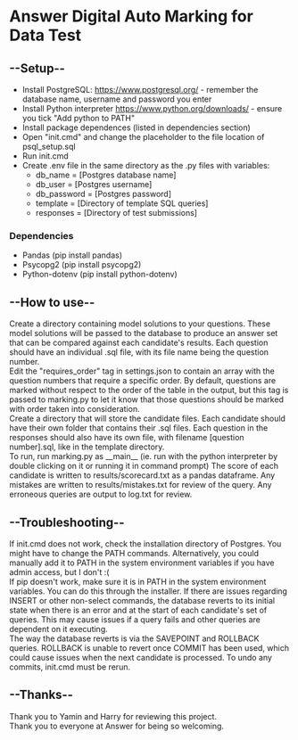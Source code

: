 # Answer Digital Auto Marking for Data Test

## --Setup--
- Install PostgreSQL: https://www.postgresql.org/ - remember the database name, username and password you enter
- Install Python interpreter https://www.python.org/downloads/ - ensure you tick "Add python to PATH"
- Install package dependences (listed in dependencies section)
- Open "init.cmd" and change the placeholder to the file location of psql_setup.sql
- Run init.cmd 
- Create .env file in the same directory as the .py files with variables:
    - db_name = [Postgres database name]
    - db_user = [Postgres username]
    - db_password = [Postgres password]
    - template = [Directory of template SQL queries]
    - responses = [Directory of test submissions]

### Dependencies  
- Pandas (pip install pandas)
- Psycopg2 (pip install psycopg2)
- Python-dotenv (pip install python-dotenv)  

## --How to use--
Create a directory containing model solutions to your questions. These model solutions will be passed to the database to produce an answer set that can be compared against each candidate's results. Each question should have an individual .sql file, with its file name being the question number.  
Edit the "requires_order" tag in settings.json to contain an array with the question numbers that require a specific order. By default, questions are marked without respect to the order of the table in the output, but this tag is passed to marking.py to let it know that those questions should be marked with order taken into consideration.  
Create a directory that will store the candidate files. Each candidate should have their own folder that contains their .sql files. Each question in the responses should also have its own file, with filename [question number].sql, like in the template directory.  
To run, run marking.py as \_\_main\_\_ (ie. run with the python interpreter by double clicking on it or running it in command prompt)
The score of each candidate is written to results/scorecard.txt as a pandas dataframe. Any mistakes are written to results/mistakes.txt for review of the query. Any erroneous queries are output to log.txt for review.

## --Troubleshooting--

If init.cmd does not work, check the installation directory of Postgres. You might have to change the PATH commands. Alternatively, you could manually add it to PATH in the system environment variables if you have admin access, but I don't :(  
If pip doesn't work, make sure it is in PATH in the system environment variables. You can do this through the installer. 
If there are issues regarding INSERT or other non-select commands, the database reverts to its initial state when there is an error and at the start of each candidate's set of queries. This may cause issues if a query fails and other queries are dependent on it executing.  
The way the database reverts is via the SAVEPOINT and ROLLBACK queries. ROLLBACK is unable to revert once COMMIT has been used, which could cause issues when the next candidate is processed. To undo any commits, init.cmd must be rerun.  

## --Thanks--
Thank you to Yamin and Harry for reviewing this project.  
Thank you to everyone at Answer for being so welcoming.  
